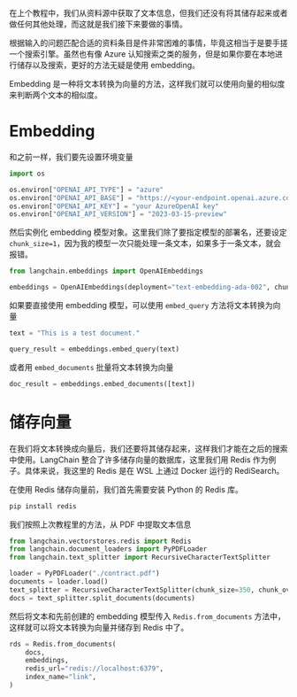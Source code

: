 在上个教程中，我们从资料源中获取了文本信息，但我们还没有将其储存起来或者做任何其他处理，而这就是我们接下来要做的事情。

根据输入的问题匹配合适的资料条目是件非常困难的事情，毕竟这相当于是要手搓一个搜索引擎。虽然也有像 Azure 认知搜索之类的服务，但是如果你要在本地进行储存以及搜索，更好的方法无疑是使用 embedding。

Embedding 是一种将文本转换为向量的方法，这样我们就可以使用向量的相似度来判断两个文本的相似度。

# Embedding

和之前一样，我们要先设置环境变量

```python
import os

os.environ["OPENAI_API_TYPE"] = "azure"
os.environ["OPENAI_API_BASE"] = "https://<your-endpoint.openai.azure.com/"
os.environ["OPENAI_API_KEY"] = "your AzureOpenAI key"
os.environ["OPENAI_API_VERSION"] = "2023-03-15-preview"
```

然后实例化 embedding 模型对象。这里我们除了要指定模型的部署名，还要设定 `chunk_size=1`，因为我的模型一次只能处理一条文本，如果多于一条文本，就会报错。

```python
from langchain.embeddings import OpenAIEmbeddings

embeddings = OpenAIEmbeddings(deployment="text-embedding-ada-002", chunk_size=1)
```

如果要直接使用 embedding 模型，可以使用 `embed_query` 方法将文本转换为向量

```python
text = "This is a test document."

query_result = embeddings.embed_query(text)
```

或者用 `embed_documents` 批量将文本转换为向量

```python
doc_result = embeddings.embed_documents([text])
```

# 储存向量

在我们将文本转换成向量后，我们还要将其储存起来，这样我们才能在之后的搜索中使用。LangChain 整合了许多储存向量的数据库，这里我们用 Redis 作为例子。具体来说，我这里的 Redis 是在 WSL 上通过 Docker 运行的 RediSearch。

在使用 Redis 储存向量前，我们首先需要安装 Python 的 Redis 库。

```bash
pip install redis
```

我们按照上次教程里的方法，从 PDF 中提取文本信息

```python
from langchain.vectorstores.redis import Redis
from langchain.document_loaders import PyPDFLoader
from langchain.text_splitter import RecursiveCharacterTextSplitter

loader = PyPDFLoader("./contract.pdf")
documents = loader.load()
text_splitter = RecursiveCharacterTextSplitter(chunk_size=350, chunk_overlap=20)
docs = text_splitter.split_documents(documents)
```

然后将文本和先前创建的 embedding 模型传入 `Redis.from_documents` 方法中，这样就可以将文本转换为向量并储存到 Redis 中了。

```python
rds = Redis.from_documents(
    docs,
    embeddings,
    redis_url="redis://localhost:6379",
    index_name="link",
)
```

